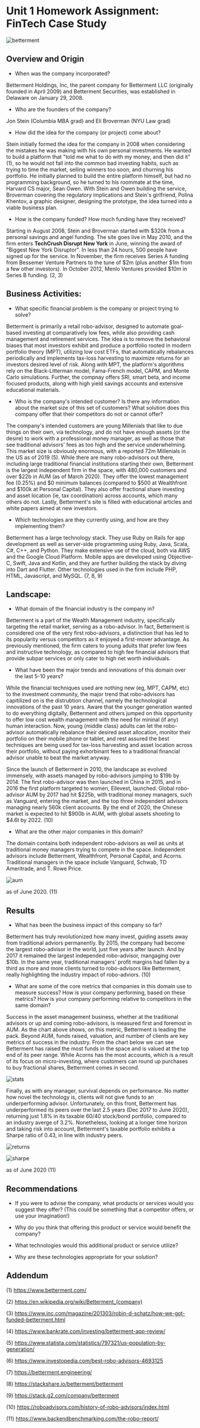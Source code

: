 # Unit 1 Homework Assignment: FinTech Case Study

![betterment](Betterment.png)

## Overview and Origin

* When was the company incorporated?

Betterment Holdings, Inc, the parent company for Betterment LLC (originally founded in April 2009) and Betterment Securities, was established in Delaware on January  29, 2008.

* Who are the founders of the company?

Jon Stein (Columbia MBA grad) and Eli Broverman (NYU Law grad)

* How did the idea for the company (or project) come about?

Stein initially formed the idea for the company in 2008 when considering the mistakes he was making with his own personal investments. He wanted to build a platform that "told me what to do with my money, and then did it" (1), so he would not fall into the common bad investing habits, such as trying to time the market, selling winners too soon, and churning his portfolio. He initially planned to build the entire platform himself, but had no programming background, so he turned to his roommate at the time, Harvard CS major, Sean Owen. With Stein and Owen building the service, Broverman covering the regulatory implications and Stein's girlfriend, Polina Khentov, a graphic designer, designing the prototype, the idea turned into a viable business plan.

* How is the company funded? How much funding have they received?

Starting in August 2008, Stein and Broverman started with $320k from a personal savings and angel funding. The site goes live in May 2010, and the firm enters **TechCrush Disrupt New York** in June, winning the award of "Biggest New York Disruptor". In less than 24 hours, 500 people have signed up for the service. In November, the firm receives Series A funding from Bessemer Venture Partners to the tune of $2m (plus another $1m from a few other investors). In October 2012, Menlo Ventures provided $10m in Series B funding. (2, 3)


## Business Activities:

* What specific financial problem is the company or project trying to solve?

Betterment is primarily a retail robo-advisor, designed to automate goal-based investing at comparatively low fees, while also providing cash management and retirement services. The idea is to remove the behavioral biases that most investors exhibit and produce a portfolio rooted in modern portfolio theory (MPT), utilizing low cost ETFs, that automatically rebalances periodically and implements tax-loss harvesting to maximize returns for an investors desired level of risk. Along with MPT, the platform's algorithms rely on the Black-Litterman model, Fama-French model, CAPM, and Monte Carlo simulations. Further, the compnay offers SRI, smart beta, and income focused products, along with high yield savings accounts and extensive educational materials.

* Who is the company's intended customer?  Is there any information about the market size of this set of customers?
What solution does this company offer that their competitors do not or cannot offer? 

The company's intended customers are young Millenials that like to due things on their own, via technology, and do not have enough assets (or the desire) to work with a professional money manager, as well as those that see traditional advisors' fees as too high and the service underwhelming. This market size is obviously enormous, with a reported 72m Millenials in the US as of 2019 (5).
While there are many robo-advisors out there, including large traditional financial institutions starting their own, Betterment is the largest independent firm in the space, with 480,000 customers and over $22b in AUM (as of March 2020). They offer the lowest management fee (0.25%) and $0 minimum balances (compared to $500 at Wealthfront and $100k at Personal Capital). They also offer fractional share investing and asset location (ie, tax coordination) across accounts, which many others do not. Lastly, Betterment's site is filled with educational articles and white papers aimed at new investors.

* Which technologies are they currently using, and how are they implementing them? 

Betterment has a large technology stack. They use Ruby on Rails for app development as well as server-side programming using Ruby, Java, Scala, C#, C++, and Python. They make extensive use of the cloud, both via AWS and the Google Cloud Platform. Mobile apps are developed using Objective-C, Swift, Java and Kotlin, and they are further building the stack by diving into Dart and Flutter. Other technologies used in the firm include PHP, HTML, Javascript, and MySQL. (7, 8, 9)


## Landscape:

* What domain of the financial industry is the company in?

Betterment is a part of the Wealth Management industry, specifically targeting the retail market, serving as a robo-advisor. In fact, Betterment is considered one of the very first robo-advisors, a distinction that has led to its popularity versus competitors as it enjoyed a first-mover advantage. As previously mentioned, the firm caters to young adults that prefer low fees and instructive technology, as compared to high fee financial advisors that provide subpar services or only cater to high net worth individuals. 

* What have been the major trends and innovations of this domain over the last 5-10 years?

While the financial techniques used are nothing new (eg, MPT, CAPM, etc) to the investment community, the major trend that robo-advisors has capitilized on is the distrubtion channel, namely the technological innovations of the past 10 years. Aware that the younger generation wanted to do everything digitally, Betterment and others jumped on this opportunity to offer low cost wealth management with the need for mininal (if any) human interaction. Now, young (middle class) adults can let the robo-advisor automatically rebalance their desired asset allocation, monitor their portfolio on their mobile phone or tablet, and rest assured the best techniques are being used for tax-loss harvesting and asset location across their portfolio, without paying exhorbinant fees to a traditional financial advisor unable to beat the market anyway.

Since the launch of Betterment in 2010, the landscape as evolved immensely, with assets managed by robo-advisors jumping to $19b by 2014. The first robo-advisor was then launched in China in 2015, and in 2016 the first platform targeted to women, Ellevest, launched. Global robo-advisor AUM by 2017 had hit $225b, with traditional money managers, such as Vanguard, entering the market, and the top three independent advisors managing nearly 560k client accounts. By the end of 2020, the Chinese market is expected to hit $900b in AUM, with global assets shooting to $4.6t by 2022. (10)


* What are the other major companies in this domain?

The domain contains both independent robo-advisors as well as units at traditional money managers trying to compete in the space. Independent advisors include Betterment, Wealthfront, Personal Capital, and Acorns. Traditional managers in the space include Vanguard, Schwab, TD Ameritrade, and T. Rowe Price.

![aum](robo_aum.PNG)

as of June 2020. (11)

## Results

* What has been the business impact of this company so far?

Betterment has truly revolutionized how many invest, guiding assets away from traditional adviors permanently. By 2015, the company had become the largest robo-advisor in the world, just five years after launch. And by 2017 it remained the largest independed robo-advisor, mangaging over $10b. In the same year, traditional managers' profit margins had fallen by a third as more and more clients turned to robo-advisors like Betterment, really highlighting the industry impact of robo-adviors. (10)

* What are some of the core metrics that companies in this domain use to measure success? How is your company performing, based on these metrics?  How is your company performing relative to competitors in the same domain?

Success in the asset management business, whether at the traditional advisors or up and coming robo-advisors, is measured first and foremost in AUM. As the chart above shows, on this metric, Betterment is leading the pack. Beyond AUM, funds raised, valuation, and number of clients are key metrics of success in the industry. From the chart below we can see Betterment has raised the most funds in the space and is valued at the top end of its peer range. While Acorns has the most accounts, which is a result of its focus on micro-investing, where customers can round up purchases to buy fractional shares, Betterment comes in second.

![stats](robo_stats.PNG)

Finally, as with any manager, survival depends on performance. No matter how novel the technology is, clients will not give funds to an underperforming advisor. Unfortunately, on this front, Betterment has underperformed its peers over the last 2.5 years (Dec 2017 to June 2020), returning just 1.8% in its taxable 60/40 stock/bond portfolio, compared to an industry averge of 3.2%. Nonetheless, looking at a longer time horizon and taking risk into account, Betterment's taxable portfolio exhibits a Sharpe ratio of 0.43, in line with industry peers.

![returns](robo_returns.PNG)

![sharpe](robo_sharpe.png)

as of June 2020 (11)


## Recommendations

* If you were to advise the company, what products or services would you suggest they offer? (This could be something that a competitor offers, or use your imagination!)

* Why do you think that offering this product or service would benefit the company?

* What technologies would this additional product or service utilize?

* Why are these technologies appropriate for your solution?


## Addendum 
(1) https://www.betterment.com/

(2) https://en.wikipedia.org/wiki/Betterment_(company)

(3) https://www.inc.com/magazine/201303/robin-d-schatz/how-we-got-funded-betterment.html

(4) https://www.bankrate.com/investing/betterment-app-review/

(5) https://www.statista.com/statistics/797321/us-population-by-generation/

(6) https://www.investopedia.com/best-robo-advisors-4693125

(7) https://betterment.engineering/

(8) https://stackshare.io/betterment/betterment

(9) https://stack.g2.com/company/betterment

(10) https://roboadvisors.com/history-of-robo-advisors/index.html

(11) https://www.backendbenchmarking.com/the-robo-report/




